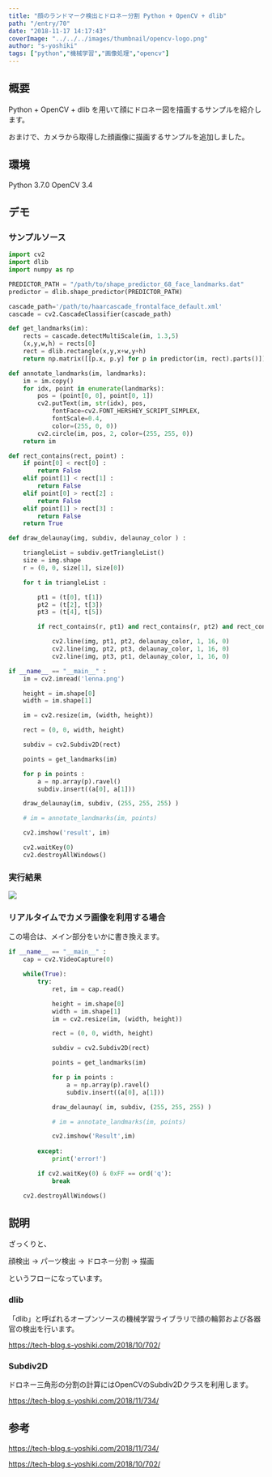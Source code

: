 ```yaml
---
title: "顔のランドマーク検出とドロネー分割 Python + OpenCV + dlib"
path: "/entry/70"
date: "2018-11-17 14:17:43"
coverImage: "../../../images/thumbnail/opencv-logo.png"
author: "s-yoshiki"
tags: ["python","機械学習","画像処理","opencv"]
---
```


## 概要

Python + OpenCV + dlib を用いて顔にドロネー図を描画するサンプルを紹介します。

おまけで、カメラから取得した顔画像に描画するサンプルを追加しました。

## 環境

Python 3.7.0
OpenCV 3.4

## デモ

### サンプルソース

```py
import cv2
import dlib
import numpy as np

PREDICTOR_PATH = "/path/to/shape_predictor_68_face_landmarks.dat"
predictor = dlib.shape_predictor(PREDICTOR_PATH)

cascade_path='/path/to/haarcascade_frontalface_default.xml'
cascade = cv2.CascadeClassifier(cascade_path)

def get_landmarks(im):
    rects = cascade.detectMultiScale(im, 1.3,5)
    (x,y,w,h) = rects[0]
    rect = dlib.rectangle(x,y,x+w,y+h)
    return np.matrix([[p.x, p.y] for p in predictor(im, rect).parts()])

def annotate_landmarks(im, landmarks):
    im = im.copy()
    for idx, point in enumerate(landmarks):
        pos = (point[0, 0], point[0, 1])
        cv2.putText(im, str(idx), pos,
            fontFace=cv2.FONT_HERSHEY_SCRIPT_SIMPLEX,
            fontScale=0.4,
            color=(255, 0, 0))
        cv2.circle(im, pos, 2, color=(255, 255, 0))
    return im

def rect_contains(rect, point) :
    if point[0] < rect[0] :
        return False
    elif point[1] < rect[1] :
        return False
    elif point[0] > rect[2] :
        return False
    elif point[1] > rect[3] :
        return False
    return True

def draw_delaunay(img, subdiv, delaunay_color ) :

    triangleList = subdiv.getTriangleList()
    size = img.shape
    r = (0, 0, size[1], size[0])

    for t in triangleList :

        pt1 = (t[0], t[1])
        pt2 = (t[2], t[3])
        pt3 = (t[4], t[5])

        if rect_contains(r, pt1) and rect_contains(r, pt2) and rect_contains(r, pt3) :

            cv2.line(img, pt1, pt2, delaunay_color, 1, 16, 0)
            cv2.line(img, pt2, pt3, delaunay_color, 1, 16, 0)
            cv2.line(img, pt3, pt1, delaunay_color, 1, 16, 0)

if __name__ == "__main__" :
    im = cv2.imread('lenna.png')

    height = im.shape[0]
    width = im.shape[1]

    im = cv2.resize(im, (width, height))

    rect = (0, 0, width, height)

    subdiv = cv2.Subdiv2D(rect)

    points = get_landmarks(im)

    for p in points :
        a = np.array(p).ravel()
        subdiv.insert((a[0], a[1]))

    draw_delaunay(im, subdiv, (255, 255, 255) )

    # im = annotate_landmarks(im, points)

    cv2.imshow('result', im)

    cv2.waitKey(0)
    cv2.destroyAllWindows()
```

### 実行結果

<img src="https://pbs.twimg.com/media/DsLefvUW0AAxi0r.jpg">

### リアルタイムでカメラ画像を利用する場合

この場合は、メイン部分をいかに書き換えます。

```py
if __name__ == "__main__" :
    cap = cv2.VideoCapture(0)

    while(True):
        try:
            ret, im = cap.read()

            height = im.shape[0] 
            width = im.shape[1] 
            im = cv2.resize(im, (width, height))

            rect = (0, 0, width, height)

            subdiv = cv2.Subdiv2D(rect)

            points = get_landmarks(im)

            for p in points :
                a = np.array(p).ravel()
                subdiv.insert((a[0], a[1]))

            draw_delaunay( im, subdiv, (255, 255, 255) )

            # im = annotate_landmarks(im, points)

            cv2.imshow('Result',im)
            
        except:
            print('error!')        

        if cv2.waitKey(0) & 0xFF == ord('q'):
            break

    cv2.destroyAllWindows()
```

## 説明

ざっくりと、

顔検出 → パーツ検出 → ドロネー分割 → 描画

というフローになっています。

### dlib

「dlib」と呼ばれるオープンソースの機械学習ライブラリで顔の輪郭および各器官の検出を行います。

https://tech-blog.s-yoshiki.com/2018/10/702/

### Subdiv2D

ドロネー三角形の分割の計算にはOpenCVのSubdiv2Dクラスを利用します。

https://tech-blog.s-yoshiki.com/2018/11/734/

## 参考

https://tech-blog.s-yoshiki.com/2018/11/734/

https://tech-blog.s-yoshiki.com/2018/10/702/
